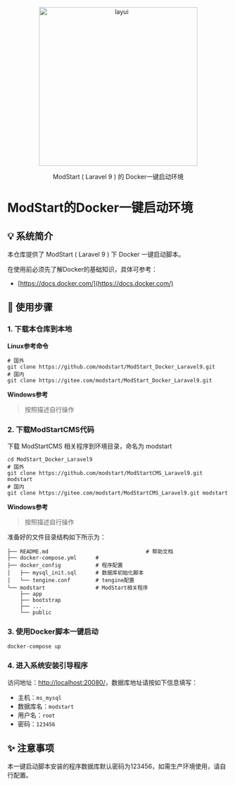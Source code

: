 

<p align="center">
  <a href="https://modstart.com">
    <img src="https://ms-assets.modstart.com/data/image/2021/09/08/23652_1f1j_9825.png" alt="layui" width="360">
  </a>
</p>
<p align="center">
  ModStart ( Laravel 9 ) 的 Docker一键启动环境
</p>

# ModStart的Docker一键启动环境

##  💡 系统简介

本仓库提供了 ModStart ( Laravel 9 ) 下 Docker 一键启动脚本。

在使用前必须先了解Docker的基础知识，具体可参考：

- [https://docs.docker.com/](https://docs.docker.com/)



## 🔧 使用步骤

### 1. 下载本仓库到本地

**Linux参考命令**

```shell
# 国外
git clone https://github.com/modstart/ModStart_Docker_Laravel9.git
# 国内
git clone https://gitee.com/modstart/ModStart_Docker_Laravel9.git
```

**Windows参考**

> 按照描述自行操作



### 2. 下载ModStartCMS代码

下载 ModStartCMS 相关程序到环境目录，命名为 modstart


```shell
cd ModStart_Docker_Laravel9
# 国外
git clone https://github.com/modstart/ModStartCMS_Laravel9.git modstart
# 国内
git clone https://gitee.com/modstart/ModStartCMS_Laravel9.git modstart
```

**Windows参考**

> 按照描述自行操作

准备好的文件目录结构如下所示为：

```
├── README.md								# 帮助文档
├── docker-compose.yml      # 
├── docker_config           # 程序配置
│   ├── mysql_init.sql      # 数据库初始化脚本
│   └── tengine.conf        # tengine配置
└── modstart                # ModStart相关程序
    ├── app
    ├── bootstrap
    ├── ...
    └── public
```



### 3. 使用Docker脚本一键启动

```shell
docker-compose up
```



### 4. 进入系统安装引导程序

访问地址：[http://localhost:20080/](http://localhost:20080/)，数据库地址请按如下信息填写：

- 主机：`ms_mysql`
- 数据库名：`modstart`
- 用户名：`root`
- 密码：`123456`



## ✨ 注意事项

本一键启动脚本安装的程序数据库默认密码为123456，如需生产环境使用，请自行配置。

